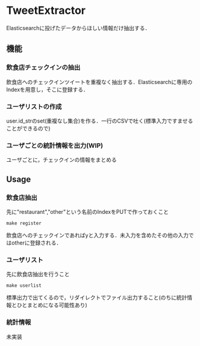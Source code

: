 # TweetExtractor
Elasticsearchに投げたデータからほしい情報だけ抽出する．
## 機能
### 飲食店チェックインの抽出
飲食店へのチェックインツイートを重複なく抽出する．Elasticsearchに専用のIndexを用意し，そこに登録する．
### ユーザリストの作成
user.id\_strのset(重複なし集合)を作る．一行のCSVで吐く(標準入力ですませることができるので)
### ユーザごとの統計情報を出力(WIP)
ユーザごとに，チェックインの情報をまとめる

## Usage
### 飲食店抽出
先に"restaurant","other"という名前のIndexをPUTで作っておくこと
```
make register
```
飲食店へのチェックインであればyと入力する．未入力を含めたその他の入力ではotherに登録される．

### ユーザリスト
先に飲食店抽出を行うこと
```
make userlist
```
標準出力で出てくるので，リダイレクトでファイル出力すること(のちに統計情報とひとまとめになる可能性あり)

### 統計情報
未実装
